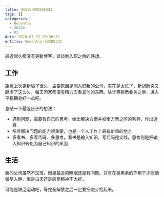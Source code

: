 ```yaml
---
title: 谈谈近况20200321
tags: []
categories:
  - Recently
  - 20120
  - 03
date: 2020-03-21 20:36:51
entitle: Recently-20200321
---
```


最近很久都没有更新博客，谈谈新入职之后的感想。

<!--more-->

## 工作

距离上次更新隔了很久，主要原因是刚入职新的公司，实在是太忙了，新冠肺炎又肆虐了这么久，每天回家都没有精力去看其他的东西。估计等熟悉业务之后，进入平稳期会好一点吧。

总结一下最近日子的想法：
* 遇到问题，需要有自己的思考，给出解决方案并权衡方案之间的利弊，作出选择
* 培养解决问题的能力很重要，也是一个人工作上最有价值的地方
* 多看书、多写代码、多思考，看书是输入知识，写代码是实践，思考则是把输入知识转化为自己知识的巩固

## 生活

新的公司虽然不加班，但是最近的睡眠还是有问题。只有在褪黑素的作用下才能勉强早入睡，但是白天还是感觉精神不大好。

可能是缺乏运动吧，等完全解禁之后一定要把跑步拾起来。
